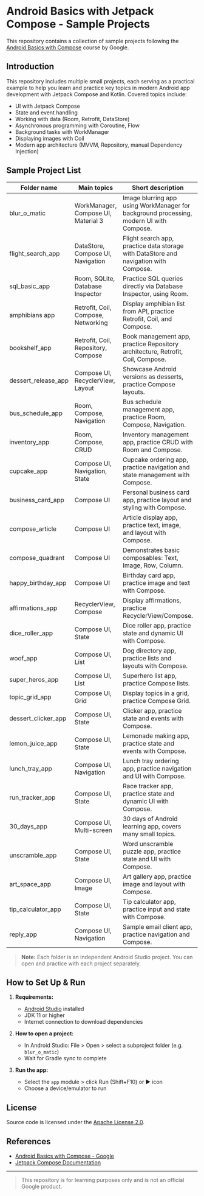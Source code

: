 # Android Basics with Jetpack Compose - Sample Projects

This repository contains a collection of sample projects following the [Android Basics with Compose](https://developer.android.com/courses/android-basics-compose/course) course by Google.

## Introduction

This repository includes multiple small projects, each serving as a practical example to help you learn and practice key topics in modern Android app development with Jetpack Compose and Kotlin. Covered topics include:

- UI with Jetpack Compose
- State and event handling
- Working with data (Room, Retrofit, DataStore)
- Asynchronous programming with Coroutine, Flow
- Background tasks with WorkManager
- Displaying images with Coil
- Modern app architecture (MVVM, Repository, manual Dependency Injection)

## Sample Project List

| Folder name         | Main topics                         | Short description                                                                       | Link                                         |
| ------------------- | ----------------------------------- | --------------------------------------------------------------------------------------- | -------------------------------------------- |
| blur_o_matic        | WorkManager, Compose UI, Material 3 | Image blurring app using WorkManager for background processing, modern UI with Compose. | [blur_o_matic](./blur_o_matic)               |
| flight_search_app   | DataStore, Compose UI, Navigation   | Flight search app, practice data storage with DataStore and navigation with Compose.    | [flight_search_app](./flight_search_app)     |
| sql_basic_app       | Room, SQLite, Database Inspector    | Practice SQL queries directly via Database Inspector, using Room.                       | [sql_basic_app](./sql_basic_app)             |
| amphibians app      | Retrofit, Coil, Compose, Networking | Display amphibian list from API, practice Retrofit, Coil, and Compose.                  | [amphibians app](./amphibians%20app)         |
| bookshelf_app       | Retrofit, Coil, Repository, Compose | Book management app, practice Repository architecture, Retrofit, Coil, Compose.         | [bookshelf_app](./bookshelf_app)             |
| dessert_release_app | Compose UI, RecyclerView, Layout    | Showcase Android versions as desserts, practice Compose layouts.                        | [dessert_release_app](./dessert_release_app) |
| bus_schedule_app    | Room, Compose, Navigation           | Bus schedule management app, practice Room, Compose, Navigation.                        | [bus_schedule_app](./bus_schedule_app)       |
| inventory_app       | Room, Compose, CRUD                 | Inventory management app, practice CRUD with Room and Compose.                          | [inventory_app](./inventory_app)             |
| cupcake_app         | Compose UI, Navigation, State       | Cupcake ordering app, practice navigation and state management with Compose.            | [cupcake_app](./cupcake_app)                 |
| business_card_app   | Compose UI                          | Personal business card app, practice layout and styling with Compose.                   | [business_card_app](./business_card_app)     |
| compose_article     | Compose UI                          | Article display app, practice text, image, and layout with Compose.                     | [compose_article](./compose_article)         |
| compose_quadrant    | Compose UI                          | Demonstrates basic composables: Text, Image, Row, Column.                               | [compose_quadrant](./compose_quadrant)       |
| happy_birthday_app  | Compose UI                          | Birthday card app, practice image and text with Compose.                                | [happy_birthday_app](./happy_birthday_app)   |
| affirmations_app    | RecyclerView, Compose               | Display affirmations, practice RecyclerView/Compose.                                    | [affirmations_app](./affirmations_app)       |
| dice_roller_app     | Compose UI, State                   | Dice roller app, practice state and dynamic UI with Compose.                            | [dice_roller_app](./dice_roller_app)         |
| woof_app            | Compose UI, List                    | Dog directory app, practice lists and layouts with Compose.                             | [woof_app](./woof_app)                       |
| super_heros_app     | Compose UI, List                    | Superhero list app, practice Compose lists.                                             | [super_heros_app](./super_heros_app)         |
| topic_grid_app      | Compose UI, Grid                    | Display topics in a grid, practice Compose Grid.                                        | [topic_grid_app](./topic_grid_app)           |
| dessert_clicker_app | Compose UI, State                   | Clicker app, practice state and events with Compose.                                    | [dessert_clicker_app](./dessert_clicker_app) |
| lemon_juice_app     | Compose UI, State                   | Lemonade making app, practice state and events with Compose.                            | [lemon_juice_app](./lemon_juice_app)         |
| lunch_tray_app      | Compose UI, Navigation              | Lunch tray ordering app, practice navigation and UI with Compose.                       | [lunch_tray_app](./lunch_tray_app)           |
| run_tracker_app     | Compose UI, State                   | Race tracker app, practice state and dynamic UI with Compose.                           | [run_tracker_app](./run_tracker_app)         |
| 30_days_app         | Compose UI, Multi-screen            | 30 days of Android learning app, covers many small topics.                              | [30_days_app](./30_days_app)                 |
| unscramble_app      | Compose UI, State                   | Word unscramble puzzle app, practice state and UI with Compose.                         | [unscramble_app](./unscramble_app)           |
| art_space_app       | Compose UI, Image                   | Art gallery app, practice image and layout with Compose.                                | [art_space_app](./art_space_app)             |
| tip_calculator_app  | Compose UI, State                   | Tip calculator app, practice input and state with Compose.                              | [tip_calculator_app](./tip_calculator_app)   |
| reply_app           | Compose UI, Navigation              | Sample email client app, practice navigation and Compose.                               | [reply_app](./reply_app)                     |

> **Note:** Each folder is an independent Android Studio project. You can open and practice with each project separately.

## How to Set Up & Run

1. **Requirements:**

   - [Android Studio](https://developer.android.com/studio) installed
   - JDK 11 or higher
   - Internet connection to download dependencies

2. **How to open a project:**

   - In Android Studio: File > Open > select a subproject folder (e.g. `blur_o_matic`)
   - Wait for Gradle sync to complete

3. **Run the app:**
   - Select the `app` module > click Run (Shift+F10) or ▶️ icon
   - Choose a device/emulator to run

## License

Source code is licensed under the [Apache License 2.0](sql_basic_app/LICENSE.md).

## References

- [Android Basics with Compose - Google](https://developer.android.com/courses/android-basics-compose/course)
- [Jetpack Compose Documentation](https://developer.android.com/jetpack/compose)

---

> This repository is for learning purposes only and is not an official Google product.
